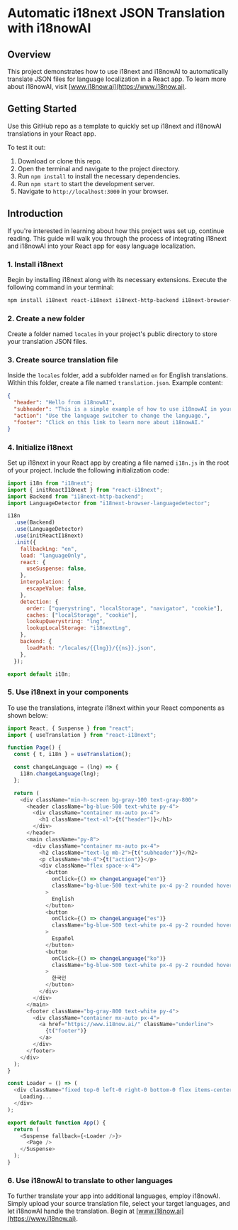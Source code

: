 # Automatic i18next JSON Translation with i18nowAI

## Overview

This project demonstrates how to use i18next and i18nowAI to automatically translate JSON files for language localization in a React app. To learn more about i18nowAI, visit [www.i18now.ai](https://www.i18now.ai).

## Getting Started

Use this GitHub repo as a template to quickly set up i18next and i18nowAI translations in your React app.

To test it out:

1. Download or clone this repo.
2. Open the terminal and navigate to the project directory.
3. Run `npm install` to install the necessary dependencies.
4. Run `npm start` to start the development server.
5. Navigate to `http://localhost:3000` in your browser.

## Introduction

If you're interested in learning about how this project was set up, continue reading. This guide will walk you through the process of integrating i18next and i18nowAI into your React app for easy language localization.

### 1. Install i18next

Begin by installing i18next along with its necessary extensions. Execute the following command in your terminal:

```bash
npm install i18next react-i18next i18next-http-backend i18next-browser-languagedetector
```

### 2. Create a new folder

Create a folder named `locales` in your project's public directory to store your translation JSON files.

### 3. Create source translation file

Inside the `locales` folder, add a subfolder named `en` for English translations. Within this folder, create a file named `translation.json`. Example content:

```json
{
  "header": "Hello from i18nowAI",
  "subheader": "This is a simple example of how to use i18nowAI in your project.",
  "action": "Use the language switcher to change the language.",
  "footer": "Click on this link to learn more about i18nowAI."
}
```

### 4. Initialize i18next

Set up i18next in your React app by creating a file named `i18n.js` in the root of your project. Include the following initialization code:

```javascript
import i18n from "i18next";
import { initReactI18next } from "react-i18next";
import Backend from "i18next-http-backend";
import LanguageDetector from "i18next-browser-languagedetector";

i18n
  .use(Backend)
  .use(LanguageDetector)
  .use(initReactI18next)
  .init({
    fallbackLng: "en",
    load: "languageOnly",
    react: {
      useSuspense: false,
    },
    interpolation: {
      escapeValue: false,
    },
    detection: {
      order: ["querystring", "localStorage", "navigator", "cookie"],
      caches: ["localStorage", "cookie"],
      lookupQuerystring: "lng",
      lookupLocalStorage: "i18nextLng",
    },
    backend: {
      loadPath: "/locales/{{lng}}/{{ns}}.json",
    },
  });

export default i18n;
```

### 5. Use i18next in your components

To use the translations, integrate i18next within your React components as shown below:

```javascript
import React, { Suspense } from "react";
import { useTranslation } from "react-i18next";

function Page() {
  const { t, i18n } = useTranslation();

  const changeLanguage = (lng) => {
    i18n.changeLanguage(lng);
  };

  return (
    <div className="min-h-screen bg-gray-100 text-gray-800">
      <header className="bg-blue-500 text-white py-4">
        <div className="container mx-auto px-4">
          <h1 className="text-xl">{t("header")}</h1>
        </div>
      </header>
      <main className="py-8">
        <div className="container mx-auto px-4">
          <h2 className="text-lg mb-2">{t("subheader")}</h2>
          <p className="mb-4">{t("action")}</p>
          <div className="flex space-x-4">
            <button
              onClick={() => changeLanguage("en")}
              className="bg-blue-500 text-white px-4 py-2 rounded hover:bg-blue-600 transition-colors"
            >
              English
            </button>
            <button
              onClick={() => changeLanguage("es")}
              className="bg-blue-500 text-white px-4 py-2 rounded hover:bg-blue-600 transition-colors"
            >
              Español
            </button>
            <button
              onClick={() => changeLanguage("ko")}
              className="bg-blue-500 text-white px-4 py-2 rounded hover:bg-blue-600 transition-colors"
            >
              한국인
            </button>
          </div>
        </div>
      </main>
      <footer className="bg-gray-800 text-white py-4">
        <div className="container mx-auto px-4">
          <a href="https://www.i18now.ai/" className="underline">
            {t("footer")}
          </a>
        </div>
      </footer>
    </div>
  );
}

const Loader = () => (
  <div className="fixed top-0 left-0 right-0 bottom-0 flex items-center justify-center">
    Loading...
  </div>
);

export default function App() {
  return (
    <Suspense fallback={<Loader />}>
      <Page />
    </Suspense>
  );
}
```

### 6. Use i18nowAI to translate to other languages

To further translate your app into additional languages, employ i18nowAI. Simply upload your source translation file, select your target languages, and let i18nowAI handle the translation. Begin at [www.i18now.ai](https://www.i18now.ai).
